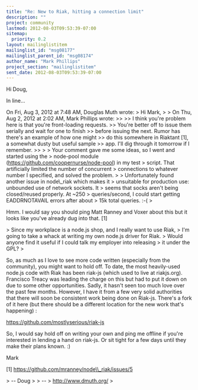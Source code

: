 ```yaml
---
title: "Re: New to Riak, hitting a connection limit"
description: ""
project: community
lastmod: 2012-08-03T09:53:39-07:00
sitemap:
  priority: 0.2
layout: mailinglistitem
mailinglist_id: "msg08177"
mailinglist_parent_id: "msg08174"
author_name: "Mark Phillips"
project_section: "mailinglistitem"
sent_date: 2012-08-03T09:53:39-07:00
---
```



Hi Doug,

In line...

On Fri, Aug 3, 2012 at 7:48 AM, Douglas Muth  wrote:
&gt; Hi Mark,
&gt;
&gt; On Thu, Aug 2, 2012 at 2:02 AM, Mark Phillips  wrote:
&gt;&gt;
&gt;&gt; I think you're problem here is that you're front-loading requests.
&gt;&gt; You're better off to issue them serially and wait for one to finish
&gt;&gt; before issuing the next. Rumor has there's an example of how one might
&gt;&gt; do this somewhere in Riaktant [1], a somewhat dusty but useful sample
&gt;&gt; app. I'll dig through it tomorrow if I remember.
&gt;&gt;
&gt;
&gt; Your comment gave me some ideas, so I went and started using the
&gt; node-pool module (https://github.com/coopernurse/node-pool) in my test
&gt; script. That artificially limited the number of concurrent
&gt; connections to whatever number I specified, and solved the problem.
&gt;
&gt; Unfortunately found another issue in node\\_riak which makes it
&gt; unsuitable for production use: unbounded use of network sockets. It
&gt; seems that socks aren't being closed/reused properly. At ~250
&gt; queries/second, I could start getting EADDRNOTAVAIL errors after about
&gt; 15k total queries. :-(
&gt;

Hmm. I would say you should ping Matt Ranney and Voxer about this but
it looks like you've already dug into that. [1]

&gt; Since my workplace is a node.js shop, and I really want to use Riak,
&gt; I'm going to take a whack at writing my own node.js driver for Riak.
&gt; Would anyone find it useful if I could talk my employer into releasing
&gt; it under the GPL?
&gt;

So, as much as I love to see more code written (especially from the
community), you might want to hold off. To date, the most heavily-used
node.js code with Riak has been riak-js (which used to live at
riakjs.org). Francisco Treacy was leading the charge on this but had
to put it down on due to some other opportunities. Sadly, it hasn't
seen too much love over the past few months. However, I have it from a
few very solid authorities that there will soon be consistent work
being done on Riak-js. There's a fork of it here (but there should be
a different location for the new work that's happening) :

https://github.com/mostlyserious/riak-js

So, I would say hold off on writing your own and ping me offline if
you're interested in lending a hand on riak-js. Or sit tight for a few
days until they make their plans known. :)


Mark

[1] https://github.com/mranney/node\\_riak/issues/5

&gt; -- Doug
&gt;
&gt; --
&gt; http://www.dmuth.org/
&gt;

